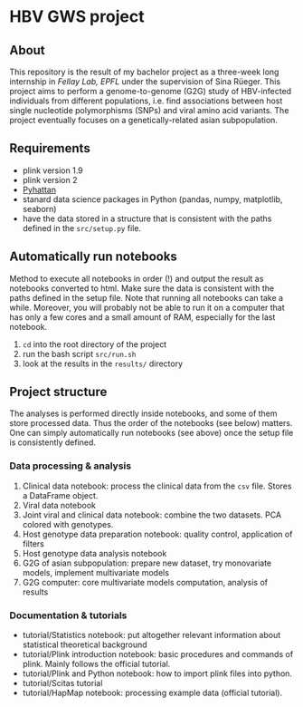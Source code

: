 # HBV GWS project

## About

This repository is the result of my bachelor project as a three-week long internship in *Fellay Lab, EPFL* under the supervision of Sina Rüeger. This project aims to perform a genome-to-genome  (G2G) study of HBV-infected individuals from different populations, i.e. find associations between host single nucleotide polymorphisms (SNPs) and viral amino acid variants. The project eventually focuses on a genetically-related asian subpopulation.

## Requirements

* plink version 1.9
* plink version 2
* [Pyhattan](https://github.com/Pudkip/Pyhattan)
* stanard data science packages in Python (pandas, numpy, matplotlib, seaborn)
* have the data stored in a structure that is consistent with the paths defined in the `src/setup.py` file.

## Automatically run notebooks

Method to execute all notebooks in order (!) and output the result as notebooks converted to html. Make sure the data is consistent with the paths defined in the setup file. Note that running all notebooks can take a while. Moreover, you will probably not be able to run it on a computer that has only a few cores and a small amount of RAM, especially for the last notebook.

1. `cd` into the root directory of the project
1. run the bash script `src/run.sh`
1. look at the results in the `results/` directory

## Project structure

The analyses is performed directly inside notebooks, and some of them store processed data. Thus the order of the notebooks (see below) matters. One can simply automatically run notebooks (see above) once the setup file is consistently defined. 

### Data processing & analysis

1. Clinical data notebook: process the clinical data from the `csv` file. Stores a DataFrame object.
1. Viral data notebook
1. Joint viral and clinical data notebook: combine the two datasets. PCA colored with genotypes.
1. Host genotype data preparation notebook: quality control, application of filters
1. Host genotype data analysis notebook
1. G2G of asian subpopulation: prepare new dataset, try monovariate models, implement multivariate models
1. G2G computer: core multivariate models computation, analysis of results

### Documentation & tutorials

* tutorial/Statistics notebook: put altogether relevant information about statistical theoretical background
* tutorial/Plink introduction notebook: basic procedures and commands of plink. Mainly follows the official tutorial.
* tutorial/Plink and Python notebook: how to import plink files into python.
* tutorial/Scitas tutorial
* tutorial/HapMap notebook: processing example data (official tutorial).

